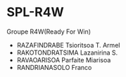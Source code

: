 # SPL-R4W
Groupe R4W(Ready For Win)

- RAZAFINDRABE Tsioritsoa T. Armel
- RAKOTONDRATSIMA Lazanirina S.
- RAVAOARISOA Parfaite Miarisoa
- RANDRIANASOLO Franco

